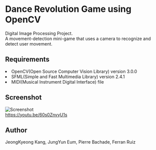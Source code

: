 # Dance Revolution Game using OpenCV

Digital Image Processing Project.<br/>
A movement-detection mini-game that uses a camera to recognize and detect user movement.


## Requirements
<li>OpenCV(Open Source Computer Vision Library) version 3.0.0</li>
<li>SFML(Simple and Fast Multimedia Library) version 2.4.1</li>
<li>MIDI(Musical Instrument Digital Interface) file</li>


## Screenshot
![Screenshot](https://github.com/jeongkyeong/dance-revolution-game-and-OpenCV/blob/master/Screenshot.png)
<br><https://youtu.be/60s0ZnvyU1s>

## Author
JeongKyeong Kang, JungYun Eum, Pierre Bachade, Ferran Ruiz

